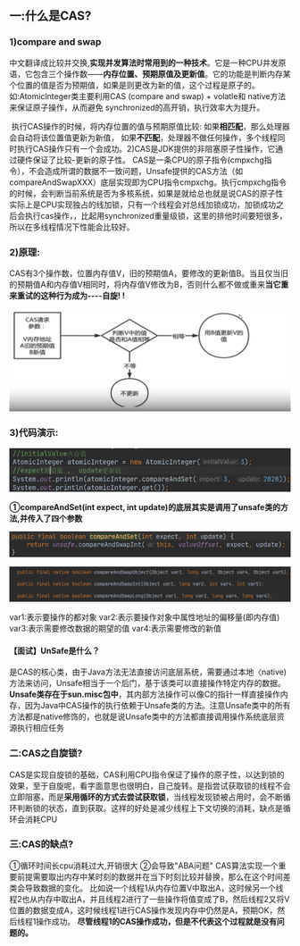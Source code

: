 ## 一:什么是CAS?

###    1)**compare and swap**

​		中文翻译成比较并交换,**实现并发算法时常用到的一种技术**。它是一种CPU并发原语，它包含三个操作数——**内存位置、预期原值及更新值**。它的功能是判断内存某个位置的值是否为预期值，如果是则更改为新的值，这个过程是原子的。如:Atomiclnteger类主要利用CAS (compare and swap) + volatle和 native方法来保证原子操作，从而避免 synchronized的高开销，执行效率大为提升。

​    执行CAS操作的时候，将内存位置的值与预期原值比较:
​    如果**相匹配**，那么处理器会自动将该位置值更新为新值，
​    如果**不匹配**，处理器不做任何操作，多个线程同时执行CAS操作只有一个会成功。
​    2)CAS是JDK提供的非阻塞原子性操作，它通过硬件保证了比较-更新的原子性。
​      CAS是一条CPU的原子指令(cmpxchg指令），不会造成所谓的数据不一致问题，Unsafe提供的CAS方法（如compareAndSwapXXX）底层实现即为CPU指令cmpxchg。执行cmpxchg指令的时候，会判断当前系统是否为多核系统，如果是就给总也就是说CAS的原子性实际上是CPU实现独占的线加锁，只有一个线程会对总线加锁成功，加锁成功之后会执行cas操作，，比起用synchronized重量级锁，这里的排他时间要短很多，所以在多线程情况下性能会比较好。
​    

###    **2)原理:**

​     CAS有3个操作数，位置内存值V，旧的预期值A，要修改的更新值B。当且仅当旧的预期值A和内存值V相同时，将内存值V修改为B，否则什么都不做或重来**当它重来重试的这种行为成为----自旋! !**

![image-20220816160745680](../assets/18.CAS/image-20220816160745680.png)

###    **3)代码演示:**

![image-20220816160814370](../assets/18.CAS/image-20220816160814370.png)

**①compareAndSet(int expect, int update)的底层其实是调用了unsafe类的方法,并传入了四个参数**

![image-20220816160822713](../assets/18.CAS/image-20220816160822713.png)

![image-20220816160826242](../assets/18.CAS/image-20220816160826242.png)

   var1:表示要操作的都对象
        var2:表示要操作对象中属性地址的偏移量(即内存值)
        var3:表示需要修改数据的期望的值
        var4:表示需要修改的新值

#### 【面试】UnSafe是什么？

​     是CAS的核心类，由于Java方法无法直接访问底层系统，需要通过本地〈native)方法来访问，Unsafe相当于一个后门，基于该类可以直接操作特定内存的数据。**Unsafe类存在于sun.misc包中**，其内部方法操作可以像C的指针一样直接操作内存，因为Java中CAS操作的执行依赖于Unsafe类的方法。
​     注意Unsafe类中的所有方法都是native修饰的，也就是说Unsafe类中的方法都直接调用操作系统底层资源执行相应任务

### 二:CAS之自旋锁?

   CAS是实现自旋锁的基础，CAS利用CPU指令保证了操作的原子性，以达到锁的效果，至于自旋呢，看字面意思也很明白，自己旋转。是指尝试获取锁的线程不会立即阻塞，而是**采用循环的方式去尝试获取锁**，当线程发现锁被占用时，会不断循环判断锁的状态，直到获取。这样的好处是减少线程上下文切换的消耗，缺点是循环会消耗CPU

### 三:CAS的缺点?

  ①循环时间长cpu消耗过大,开销很大
   ②会导致"ABA问题"
    CAS算法实现一个重要前提需要取出内存中某时刻的数据并在当下时刻比较并替换，那么在这个时间差类会导致数据的变化。
    比如说一个线程1从内存位置V中取出A，这时候另一个线程2也从内存中取出A，并且线程2进行了一些操作将值变成了B，然后线程2又将V位置的数据变成A，这时候线程1进行CAS操作发现内存中仍然是A，预期OK，然后线程1操作成功。
    **尽管线程1的CAS操作成功，但是不代表这个过程就是没有问题的。**